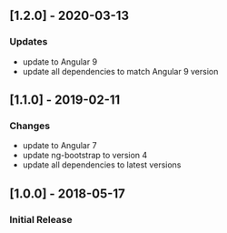 ## [1.2.0] - 2020-03-13
### Updates
- update to Angular 9
- update all dependencies to match Angular 9 version

## [1.1.0] - 2019-02-11
### Changes
- update to Angular 7
- update ng-bootstrap to version 4
- update all dependencies to latest versions

## [1.0.0] - 2018-05-17
### Initial Release
